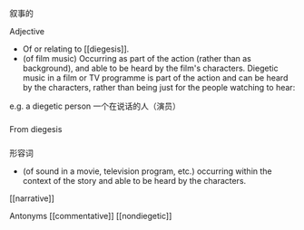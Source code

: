 叙事的

Adjective
- Of or relating to [[diegesis]].
- (of film music) Occurring as part of the action (rather than as background), and able to be heard by the film's characters. Diegetic music in a film or TV programme is part of the action and can be heard by the characters, rather than being just for the people watching to hear:

e.g. a diegetic person 一个在说话的人（演员）

###
From diegesis

###
形容词
- (of sound in a movie, television program, etc.) occurring within the context of the story and able to be heard by the characters.

[[narrative]]

Antonyms
[[commentative]]
[[nondiegetic]]